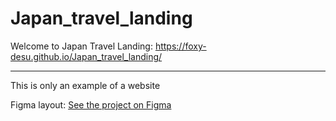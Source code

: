 # Japan_travel_landing

Welcome to Japan Travel Landing: https://foxy-desu.github.io/Japan_travel_landing/

---
This is only an example of a website

Figma layout: [See the project on Figma](https://www.figma.com/file/ruLY79MQN88aEOOTIduwTz/travel-landing-page-jacobvoyles-(Copy)?type=design&node-id=0-2&mode=design&t=pvS7Hm30RIsVTP36-0)
